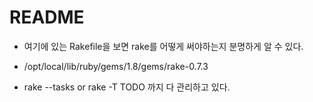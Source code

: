 README
======
 * 여기에 있는 Rakefile을 보면 rake를 어떻게 써야하는지 분명하게 
   알 수 있다.

 * /opt/local/lib/ruby/gems/1.8/gems/rake-0.7.3

 * rake --tasks or rake -T
   TODO 까지 다 관리하고 있다.
